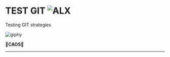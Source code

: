 # TEST GIT  ![ALX](https://img.shields.io/badge/-inc.-05122A?style=flat&logo=alx)&nbsp;
Testing GIT strategies

![giphy](https://github.com/upALX/All-Assets/blob/main/on-mvp.webp)

🎇**CAOS**🎇

---
